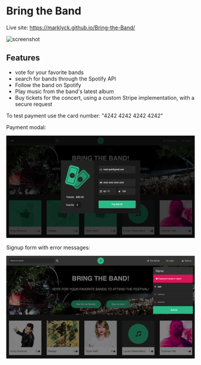 # Bring the Band

Live site: https://marklyck.github.io/Bring-the-Band/

![screenshot](https://github.com/MarkLyck/Bring-the-Band/blob/master/app/assets/images/screenshot.png?raw=true "Screenshot")

## Features
- vote for your favorite bands
- search for bands through the Spotify API
- Follow the band on Spotify
- Play music from the band's latest album
- Buy tickets for the concert, using a custom Stripe implementation, with a secure request

To test payment use the card number: "4242 4242 4242 4242"

Payment modal:

![Payment Modal](https://github.com/MarkLyck/Bring-the-Band/blob/master/app/assets/images/screenshot_payment.png?raw=true "Payment Modal")

Signup form with error messages:

![Signup Modal](https://github.com/MarkLyck/Bring-the-Band/blob/master/app/assets/images/screenshot-signup.png?raw=true "Signup Modal")

